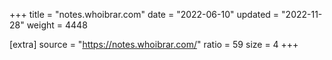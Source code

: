 +++
title = "notes.whoibrar.com"
date = "2022-06-10"
updated = "2022-11-28"
weight = 4448

[extra]
source = "https://notes.whoibrar.com/"
ratio = 59
size = 4
+++
